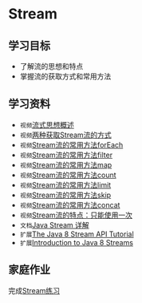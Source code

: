 # Stream

## 学习目标

- 了解流的思想和特点
- 掌握流的获取方式和常用方法

## 学习资料

- `视频`[流式思想概述](https://www.bilibili.com/video/av79312032?p=439)
- `视频`[两种获取Stream流的方式](https://www.bilibili.com/video/av79312032?p=440)
- `视频`[Stream流的常用方法forEach](https://www.bilibili.com/video/av79312032?p=441)
- `视频`[Stream流的常用方法filter](https://www.bilibili.com/video/av79312032?p=442)
- `视频`[Stream流的常用方法map](https://www.bilibili.com/video/av79312032?p=444)
- `视频`[Stream流的常用方法count](https://www.bilibili.com/video/av79312032?p=445)
- `视频`[Stream流的常用方法limit](https://www.bilibili.com/video/av79312032?p=446)
- `视频`[Stream流的常用方法skip](https://www.bilibili.com/video/av79312032?p=447)
- `视频`[Stream流的常用方法concat](https://www.bilibili.com/video/av79312032?p=448)
- `视频`[Stream流的特点：只能使用一次](https://www.bilibili.com/video/av79312032?p=443)
- `文档`[Java Stream 详解](https://colobu.com/2016/03/02/Java-Stream/)
- `扩展`[The Java 8 Stream API Tutorial](https://www.baeldung.com/java-8-streams)
- `扩展`[Introduction to Java 8 Streams](https://www.baeldung.com/java-8-streams-introduction)

## 家庭作业

完成[Stream练习](github.com/recruiting-system/java_practice_basic-2020-3-1-13-40-52-496.git)
